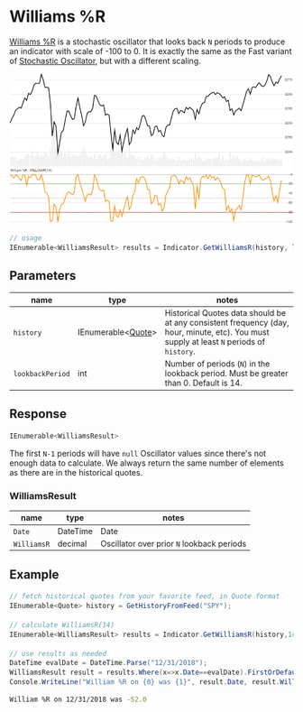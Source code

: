 ﻿# Williams %R

 [Williams %R](https://en.wikipedia.org/wiki/Williams_%25R) is a stochastic oscillator that looks back `N` periods to produce an indicator with scale of -100 to 0.  It is exactly the same as the Fast variant of [Stochastic Oscillator](../Stochastic/README.md), but with a different scaling.

![image](chart.png)

```csharp
// usage
IEnumerable<WilliamsResult> results = Indicator.GetWilliamsR(history, lookbackPeriod);  
```

## Parameters

| name | type | notes
| -- |-- |--
| `history` | IEnumerable\<[Quote](../../docs/GUIDE.md#quote)\> | Historical Quotes data should be at any consistent frequency (day, hour, minute, etc).  You must supply at least `N` periods of `history`.
| `lookbackPeriod` | int | Number of periods (`N`) in the lookback period.  Must be greater than 0.  Default is 14.

## Response

```csharp
IEnumerable<WilliamsResult>
```

The first `N-1` periods will have `null` Oscillator values since there's not enough data to calculate.  We always return the same number of elements as there are in the historical quotes.

### WilliamsResult

| name | type | notes
| -- |-- |--
| `Date` | DateTime | Date
| `WilliamsR` | decimal | Oscillator over prior `N` lookback periods

## Example

```csharp
// fetch historical quotes from your favorite feed, in Quote format
IEnumerable<Quote> history = GetHistoryFromFeed("SPY");

// calculate WilliamsR(14)
IEnumerable<WilliamsResult> results = Indicator.GetWilliamsR(history,14);

// use results as needed
DateTime evalDate = DateTime.Parse("12/31/2018");
WilliamsResult result = results.Where(x=>x.Date==evalDate).FirstOrDefault();
Console.WriteLine("William %R on {0} was {1}", result.Date, result.WilliamsR);
```

```bash
William %R on 12/31/2018 was -52.0
```
